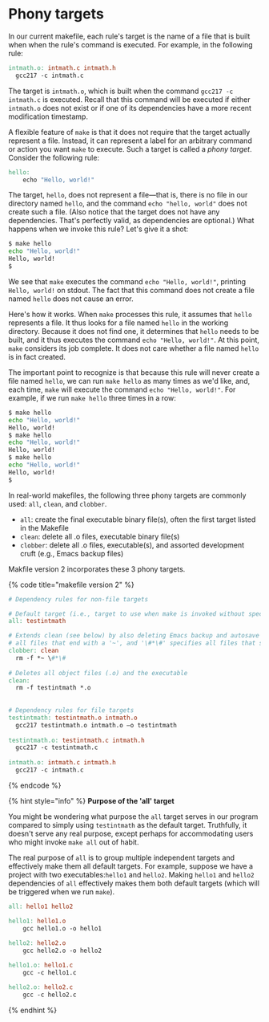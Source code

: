 # Phony targets

In our current makefile, each rule's target is the name of a file that is built when when the rule's command is executed. For example, in the following rule:

```makefile
intmath.o: intmath.c intmath.h
  gcc217 -c intmath.c
```

The target is `intmath.o`, which is built when the command `gcc217 -c intmath.c` is executed. Recall that this command will be executed if either `intmath.o` does not exist or if one of its dependencies have a more recent modification timestamp.

A flexible feature of `make` is that it does not require that the target actually represent a file. Instead, it can represent a label for an arbitrary command or action you want `make` to execute. Such a target is called a _phony target_. Consider the following rule:

```makefile
hello: 
    echo "Hello, world!" 
```

The target, `hello`, does not represent a file—that is, there is no file in our directory named `hello`, and the command `echo "hello, world"` does not create such a file. (Also notice that the target does not have any dependencies. That's perfectly valid, as dependencies are optional.) What happens when we invoke this rule? Let's give it a shot:

```bash
$ make hello
echo "Hello, world!"
Hello, world!
$
```

We see that `make` executes the command `echo "Hello, world!"`, printing `Hello, world!` on stdout. The fact that this command does not create a file named `hello` does not cause an error.

Here's how it works. When `make` processes this rule, it assumes that `hello` represents a file. It thus looks for a file named `hello` in the working directory. Because it does not find one, it determines that `hello` needs to be built, and it thus executes the command `echo "Hello, world!"`. At this point, `make` considers its job complete. It does not care whether a file named `hello` is in fact created.

The important point to recognize is that because this rule will never create a file named `hello`, we can run `make hello` as many times as we'd like, and, each time, `make` will execute the command `echo "Hello, world!"`. For example, if we run `make hello` three times in a row:

```bash
$ make hello
echo "Hello, world!"
Hello, world!
$ make hello
echo "Hello, world!"
Hello, world!
$ make hello
echo "Hello, world!"
Hello, world!
$
```

In real-world makefiles, the following three phony targets are commonly used: `all`, `clean`, and `clobber`. &#x20;

* `all`: create the final executable binary file(s), often the first target listed in the Makefile&#x20;
* `clean`: delete all .o files, executable binary file(s)&#x20;
* `clobber`: delete all .o files, executable(s), and assorted development cruft (e.g., Emacs backup files)

Makfile version 2 incorporates these 3 phony targets.&#x20;

{% code title="makefile version 2" %}
```makefile
# Dependency rules for non-file targets

# Default target (i.e., target to use when make is invoked without specifying a target)
all: testintmath

# Extends clean (see below) by also deleting Emacs backup and autosave files ('*~' specifies 
# all files that end with a '~', and '\#*\#' specifies all files that start and end with a '#')
clobber: clean
  rm -f *~ \#*\# 
  
# Deletes all object files (.o) and the executable 
clean:
  rm -f testintmath *.o
  
  
# Dependency rules for file targets
testintmath: testintmath.o intmath.o
  gcc217 testintmath.o intmath.o –o testintmath
  
testintmath.o: testintmath.c intmath.h
  gcc217 -c testintmath.c
  
intmath.o: intmath.c intmath.h
  gcc217 -c intmath.c
```
{% endcode %}

{% hint style="info" %}
**Purpose of the 'all' target**

You might be wondering what purpose the `all` target serves in our program compared to simply using `testintmath` as the default target. Truthfully, it doesn't serve any real purpose, except perhaps for accommodating users who might invoke `make all` out of habit.

The real purpose of `all` is to group multiple independent targets and effectively make them all default targets. For example, suppose we have a project with two executables:`hello1` and `hello2`. Making `hello1` and `hello2` dependencies of `all` effectively makes them both default targets (which will be triggered when we run `make`).

```makefile
all: hello1 hello2

hello1: hello1.o
	gcc hello1.o -o hello1
	
hello2: hello2.o
	gcc hello2.o -o hello2

hello1.o: hello1.c
	gcc -c hello1.c

hello2.o: hello2.c
	gcc -c hello2.c
```
{% endhint %}
